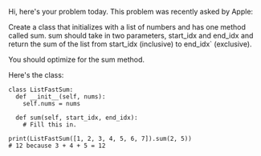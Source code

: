Hi, here's your problem today. This problem was recently asked by Apple:

Create a class that initializes with a list of numbers and has one method called sum. sum should take in two parameters, start_idx and end_idx and return the sum of the list from start_idx (inclusive) to end_idx` (exclusive).

You should optimize for the sum method.

Here's the class:
```
class ListFastSum:
  def __init__(self, nums):
    self.nums = nums

  def sum(self, start_idx, end_idx):
    # Fill this in.

print(ListFastSum([1, 2, 3, 4, 5, 6, 7]).sum(2, 5))
# 12 because 3 + 4 + 5 = 12
```
